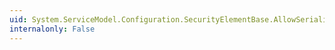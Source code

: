 ```yaml
---
uid: System.ServiceModel.Configuration.SecurityElementBase.AllowSerializedSigningTokenOnReply
internalonly: False
---
```

